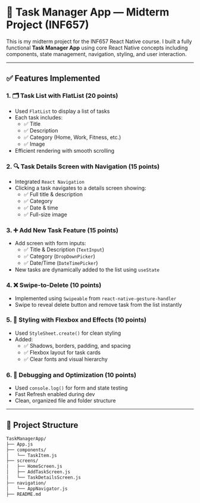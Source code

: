 # 📱 Task Manager App — Midterm Project (INF657)

This is my midterm project for the INF657 React Native course. I built a fully functional **Task Manager App** using core React Native concepts including components, state management, navigation, styling, and user interaction.

---

## ✅ Features Implemented

### 1. 🗂 Task List with FlatList (20 points)
- Used `FlatList` to display a list of tasks
- Each task includes:
  - ✅ Title
  - ✅ Description
  - ✅ Category (Home, Work, Fitness, etc.)
  - ✅ Image
- Efficient rendering with smooth scrolling

### 2. 🔍 Task Details Screen with Navigation (15 points)
- Integrated `React Navigation`
- Clicking a task navigates to a details screen showing:
  - ✅ Full title & description
  - ✅ Category
  - ✅ Date & time
  - ✅ Full-size image

### 3. ➕ Add New Task Feature (15 points)
- Add screen with form inputs:
  - ✅ Title & Description (`TextInput`)
  - ✅ Category (`DropDownPicker`)
  - ✅ Date/Time (`DateTimePicker`)
- New tasks are dynamically added to the list using `useState`

### 4. ❌ Swipe-to-Delete (10 points)
- Implemented using `Swipeable` from `react-native-gesture-handler`
- Swipe to reveal delete button and remove task from the list instantly

### 5. 🎨 Styling with Flexbox and Effects (10 points)
- Used `StyleSheet.create()` for clean styling
- Added:
  - ✅ Shadows, borders, padding, and spacing
  - ✅ Flexbox layout for task cards
  - ✅ Clear fonts and visual hierarchy

### 6. 🧪 Debugging and Optimization (10 points)
- Used `console.log()` for form and state testing
- Fast Refresh enabled during dev
- Clean, organized file and folder structure

---

## 📁 Project Structure

```bash
TaskManagerApp/
├── App.js
├── components/
│   └── TaskItem.js
├── screens/
│   ├── HomeScreen.js
│   ├── AddTaskScreen.js
│   └── TaskDetailsScreen.js
├── navigation/
│   └── AppNavigator.js
├── README.md
